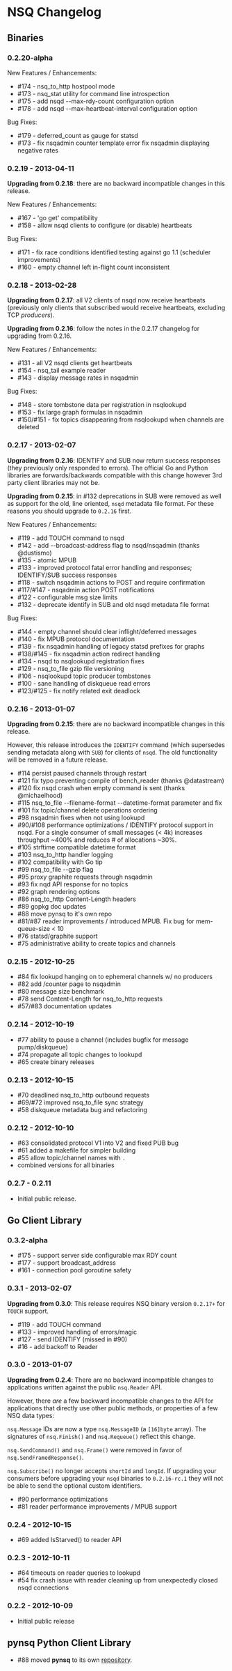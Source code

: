 # NSQ Changelog

## Binaries

### 0.2.20-alpha

New Features / Enhancements:

 * #174 - nsq_to_http hostpool mode
 * #173 - nsq_stat utility for command line introspection
 * #175 - add nsqd --max-rdy-count configuration option
 * #178 - add nsqd --max-heartbeat-interval configuration option

Bug Fixes:

 * #179 - deferred_count as gauge for statsd
 * #173 - fix nsqadmin counter template error
          fix nsqadmin displaying negative rates

### 0.2.19 - 2013-04-11

**Upgrading from 0.2.18**: there are no backward incompatible changes in this release.

New Features / Enhancements:

 * #167 - 'go get' compatibility
 * #158 - allow nsqd clients to configure (or disable) heartbeats

Bug Fixes:

 * #171 - fix race conditions identified testing against go 1.1 (scheduler improvements)
 * #160 - empty channel left in-flight count inconsistent

### 0.2.18 - 2013-02-28

**Upgrading from 0.2.17**: all V2 clients of nsqd now receive heartbeats (previously only clients
that subscribed would receive heartbeats, excluding TCP *producers*).

**Upgrading from 0.2.16**: follow the notes in the 0.2.17 changelog for upgrading from 0.2.16.

New Features / Enhancements:

 * #131 - all V2 nsqd clients get heartbeats
 * #154 - nsq_tail example reader
 * #143 - display message rates in nsqadmin

Bug Fixes:

 * #148 - store tombstone data per registration in nsqlookupd
 * #153 - fix large graph formulas in nsqadmin
 * #150/#151 - fix topics disappearing from nsqlookupd when channels are deleted

### 0.2.17 - 2013-02-07

**Upgrading from 0.2.16**: IDENTIFY and SUB now return success responses (they previously only
responded to errors). The official Go and Python libraries are forwards/backwards compatible with
this change however 3rd party client libraries may not be.

**Upgrading from 0.2.15**: in #132 deprecations in SUB were removed as well as support for the old,
line oriented, `nsqd` metadata file format. For these reasons you should upgrade to `0.2.16` first.

New Features / Enhancements:

 * #119 - add TOUCH command to nsqd
 * #142 - add --broadcast-address flag to nsqd/nsqadmin (thanks @dustismo)
 * #135 - atomic MPUB
 * #133 - improved protocol fatal error handling and responses; IDENTIFY/SUB success responses
 * #118 - switch nsqadmin actions to POST and require confirmation
 * #117/#147 - nsqadmin action POST notifications
 * #122 - configurable msg size limits
 * #132 - deprecate identify in SUB and old nsqd metadata file format

Bug Fixes:

 * #144 - empty channel should clear inflight/deferred messages
 * #140 - fix MPUB protocol documentation
 * #139 - fix nsqadmin handling of legacy statsd prefixes for graphs
 * #138/#145 - fix nsqadmin action redirect handling
 * #134 - nsqd to nsqlookupd registration fixes
 * #129 - nsq_to_file gzip file versioning
 * #106 - nsqlookupd topic producer tombstones
 * #100 - sane handling of diskqueue read errors
 * #123/#125 - fix notify related exit deadlock

### 0.2.16 - 2013-01-07

**Upgrading from 0.2.15**: there are no backward incompatible changes in this release.

However, this release introduces the `IDENTIFY` command (which supersedes sending 
metadata along with `SUB`) for clients of `nsqd`.  The old functionality will be 
removed in a future release.

 * #114 persist paused channels through restart
 * #121 fix typo preventing compile of bench_reader (thanks @datastream)
 * #120 fix nsqd crash when empty command is sent (thanks @michaelhood)
 * #115 nsq_to_file --filename-format --datetime-format parameter and fix
 * #101 fix topic/channel delete operations ordering
 * #98 nsqadmin fixes when not using lookupd
 * #90/#108 performance optimizations / IDENTIFY protocol support in nsqd. For 
   a single consumer of small messages (< 4k) increases throughput ~400% and 
   reduces # of allocations ~30%.
 * #105 strftime compatible datetime format
 * #103 nsq_to_http handler logging
 * #102 compatibility with Go tip
 * #99 nsq_to_file --gzip flag
 * #95 proxy graphite requests through nsqadmin
 * #93 fix nqd API response for no topics
 * #92 graph rendering options
 * #86 nsq_to_http Content-Length headers
 * #89 gopkg doc updates
 * #88 move pynsq to it's own repo
 * #81/#87 reader improvements / introduced MPUB. Fix bug for mem-queue-size < 10
 * #76 statsd/graphite support
 * #75 administrative ability to create topics and channels

### 0.2.15 - 2012-10-25

 * #84 fix lookupd hanging on to ephemeral channels w/ no producers
 * #82 add /counter page to nsqadmin
 * #80 message size benchmark
 * #78 send Content-Length for nsq_to_http requests
 * #57/#83 documentation updates

### 0.2.14 - 2012-10-19

 * #77 ability to pause a channel (includes bugfix for message pump/diskqueue)
 * #74 propagate all topic changes to lookupd
 * #65 create binary releases

### 0.2.13 - 2012-10-15

 * #70 deadlined nsq_to_http outbound requests
 * #69/#72 improved nsq_to_file sync strategy
 * #58 diskqueue metadata bug and refactoring

### 0.2.12 - 2012-10-10

 * #63 consolidated protocol V1 into V2 and fixed PUB bug
 * #61 added a makefile for simpler building
 * #55 allow topic/channel names with `.`
 * combined versions for all binaries

### 0.2.7 - 0.2.11

 * Initial public release.

## Go Client Library

### 0.3.2-alpha

 * #175 - support server side configurable max RDY count
 * #177 - support broadcast_address
 * #161 - connection pool goroutine safety

### 0.3.1 - 2013-02-07

**Upgrading from 0.3.0**: This release requires NSQ binary version `0.2.17+` for `TOUCH` support.

 * #119 - add TOUCH command
 * #133 - improved handling of errors/magic
 * #127 - send IDENTIFY (missed in #90)
 * #16 - add backoff to Reader

### 0.3.0 - 2013-01-07

**Upgrading from 0.2.4**: There are no backward incompatible changes to applications
written against the public `nsq.Reader` API.

However, there *are* a few backward incompatible changes to the API for applications that 
directly use other public methods, or properties of a few NSQ data types:

`nsq.Message` IDs are now a type `nsq.MessageID` (a `[16]byte` array).  The signatures of
`nsq.Finish()` and `nsq.Requeue()` reflect this change.

`nsq.SendCommand()` and `nsq.Frame()` were removed in favor of `nsq.SendFramedResponse()`.

`nsq.Subscribe()` no longer accepts `shortId` and `longId`.  If upgrading your consumers
before upgrading your `nsqd` binaries to `0.2.16-rc.1` they will not be able to send the 
optional custom identifiers.
    
 * #90 performance optimizations
 * #81 reader performance improvements / MPUB support

### 0.2.4 - 2012-10-15

 * #69 added IsStarved() to reader API

### 0.2.3 - 2012-10-11

 * #64 timeouts on reader queries to lookupd
 * #54 fix crash issue with reader cleaning up from unexpectedly closed nsqd connections

### 0.2.2 - 2012-10-09

 * Initial public release

## pynsq Python Client Library

 * #88 moved **pynsq** to its own [repository](https://github.com/bitly/pynsq).
